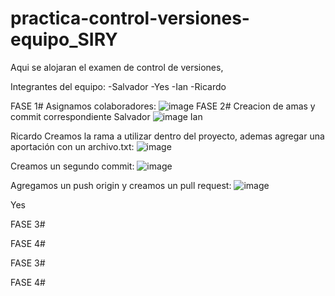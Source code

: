 # practica-control-versiones-equipo_SIRY
Aqui se alojaran el examen de control de versiones,

Integrantes del equipo:
-Salvador
-Yes
-Ian
-Ricardo

FASE 1#
Asignamos colaboradores:
![image](https://github.com/user-attachments/assets/324542e3-d25f-4b11-8216-afb5c03dba08)
FASE 2# Creacion de amas y commit correspondiente
Salvador 
![image](https://github.com/user-attachments/assets/1f8c2026-980f-40db-9944-9ef32e86fe27)
Ian 


Ricardo
Creamos la rama a utilizar dentro del proyecto, ademas agregar una aportación con un archivo.txt:
![image](https://github.com/user-attachments/assets/0c1535f0-5986-40bf-b33f-96ef8f6ebdd4)

Creamos un segundo commit:
![image](https://github.com/user-attachments/assets/dc36bdd2-8542-4603-b1a0-2178d5959a9a)

Agregamos un push origin y creamos un pull request:
![image](https://github.com/user-attachments/assets/d4098df9-b856-4d9d-9a12-cd28ee33f163)





Yes 




FASE 3#

FASE 4#

FASE 3#

FASE 4#
